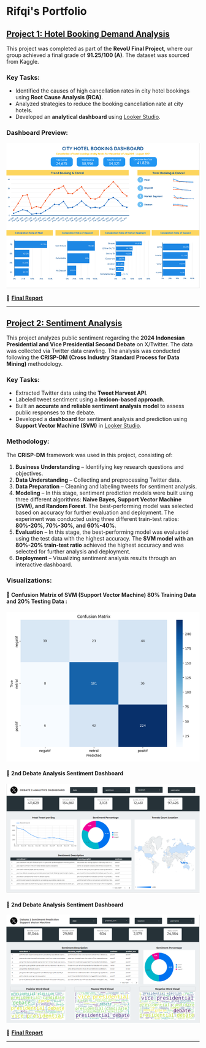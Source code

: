 # Rifqi's Portfolio  

## [Project 1: Hotel Booking Demand Analysis](https://github.com/rifqinurpermadi/Hotel-Booking-Demand-Analysis)  
This project was completed as part of the **RevoU Final Project**, where our group achieved a final grade of **91.25/100 (A)**. The dataset was sourced from Kaggle.  

### Key Tasks:  
- Identified the causes of high cancellation rates in city hotel bookings using **Root Cause Analysis (RCA)**.  
- Analyzed strategies to reduce the booking cancellation rate at city hotels.  
- Developed an **analytical dashboard** using [Looker Studio](https://lookerstudio.google.com/u/0/reporting/4e7aa8d1-d1dd-43bf-bf2a-5f2ab064096d/page/p_1fhi72gmad).  

### Dashboard Preview:  
![Hotel Booking Dashboard](https://github.com/rifqinurpermadi/Hotel-Booking-Demand-Analysis/blob/main/City%20Hotel%20Booking%20Dashboard.png)  

📄 **[Final Report](https://drive.google.com/file/d/1Gp8292XKFEBbfoPvq4D43DpbtBf7fEKU/view)**  

---

## [Project 2: Sentiment Analysis](https://github.com/rifqinurpermadi/Sentiment-Analysis)  
This project analyzes public sentiment regarding the **2024 Indonesian Presidential and Vice Presidential Second Debate** on X/Twitter. The data was collected via Twitter data crawling. The analysis was conducted following the **CRISP-DM (Cross Industry Standard Process for Data Mining)** methodology.  

### Key Tasks:  
- Extracted Twitter data using the **Tweet Harvest API**.  
- Labeled tweet sentiment using a **lexicon-based approach**.  
- Built an **accurate and reliable sentiment analysis model** to assess public responses to the debate.  
- Developed a **dashboard** for sentiment analysis and prediction using **Support Vector Machine (SVM)** in [Looker Studio](https://lookerstudio.google.com/u/0/reporting/d7ddc925-e23b-456b-91fe-9baa877af4a0/page/Ues9D).  

### Methodology:  
The **CRISP-DM** framework was used in this project, consisting of:  
1. **Business Understanding** – Identifying key research questions and objectives.  
2. **Data Understanding** – Collecting and preprocessing Twitter data.  
3. **Data Preparation** – Cleaning and labeling tweets for sentiment analysis.  
4. **Modeling** – In this stage, sentiment prediction models were built using three different algorithms: **Naive Bayes, Support Vector Machine (SVM), and Random Forest**. The best-performing model was selected based on accuracy for further evaluation and deployment. The experiment was conducted using three different train-test ratios: **80%-20%, 70%-30%, and 60%-40%**.  
5. **Evaluation** – In this stage, the best-performing model was evaluated using the test data with the highest accuracy. The **SVM model with an 80%-20% train-test ratio** achieved the highest accuracy and was selected for further analysis and deployment.  
6. **Deployment** – Visualizing sentiment analysis results through an interactive dashboard.  

### Visualizations:  
#### 🔹 Confusion Matrix of SVM (Support Vector Machine) 80% Training Data and 20% Testing Data :  
![Confusion Matrix](https://github.com/rifqinurpermadi/Sentiment-Analysis/blob/main/Image/Confusion%20Matrix/80%20Training%20Data_20%20Testing%20Data/SVM.PNG)  

#### 🔹 2nd Debate Analysis Sentiment Dashboard
![2nd Debate Analysis Sentiment Dashboard ](https://github.com/rifqinurpermadi/Sentiment-Analysis/blob/main/Image/Dashboard/Debat%202%20Analytics%20Dashboard.png)

#### 🔹 2nd Debate Analysis Sentiment Dashboard
![2nd Debate Sentiment Prediction Support Vector Machine Dashboard](https://github.com/rifqinurpermadi/Sentiment-Analysis/blob/main/Image/Dashboard/SVM%20Predicted.png)

📄 **[Final Report](https://drive.google.com/file/d/1Mz2aFy9lxcVTfNYBce83OpJdmLZGyc3l/view)**  

---
